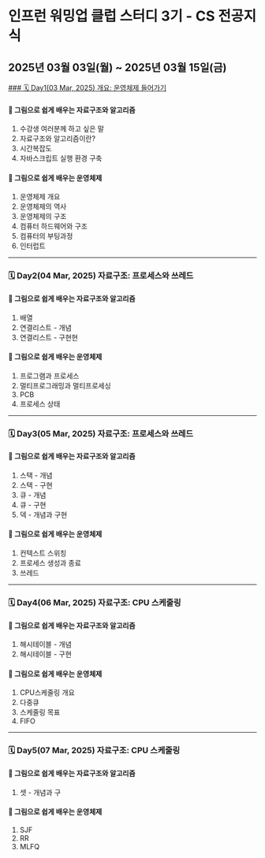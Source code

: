 # 인프런 워밍업 클럽 스터디 3기 - CS 전공지식

## 2025년 03월 03일(월) ~ 2025년 03월 15일(금)

[### 🗓️ Day1(03 Mar, 2025) 개요: 운영체제 들어가기](Learning.md#운영체제-들어가기)

#### 📖 그림으로 쉽게 배우는 자료구조와 알고리즘
1. 수강생 여러분께 하고 싶은 말
2. 자료구조와 알고리즘이란?
3. 시간복잡도
4. 자바스크립트 실행 환경 구축

#### 📖 그림으로 쉽게 배우는 운영체제
1. 운영체제 개요
2. 운영체제의 역사
3. 운영체제의 구조
4. 컴퓨터 하드웨어와 구조
5. 컴퓨터의 부팅과정
6. 인터럽트
  
***** ***** ***** ***** *****
  
### 🗓️ Day2(04 Mar, 2025) 자료구조: 프로세스와 쓰레드

#### 📖 그림으로 쉽게 배우는 자료구조와 알고리즘
1. 배열
2. 연결리스트 - 개념
3. 연결리스트 - 구현현

#### 📖 그림으로 쉽게 배우는 운영체제
1. 프로그램과 프로세스
2. 멀티프로그래밍과 멀티프로세싱
3. PCB
4. 프로세스 상태
  
***** ***** ***** ***** *****
  
### 🗓️ Day3(05 Mar, 2025) 자료구조: 프로세스와 쓰레드

#### 📖 그림으로 쉽게 배우는 자료구조와 알고리즘
1. 스택 - 개념
2. 스택 - 구현
3. 큐 - 개념
4. 큐 - 구현
5. 덱 - 개념과 구현

#### 📖 그림으로 쉽게 배우는 운영체제
1. 컨텍스트 스위칭
2. 프로세스 생성과 종료
3. 쓰레드
  
***** ***** ***** ***** *****
  
### 🗓️ Day4(06 Mar, 2025) 자료구조: CPU 스케줄링

#### 📖 그림으로 쉽게 배우는 자료구조와 알고리즘
1. 해시테이블 - 개념
2. 해시테이블 - 구현

#### 📖 그림으로 쉽게 배우는 운영체제
1. CPU스케줄링 개요
2. 다중큐
3. 스케줄링 목표
4. FIFO
  
***** ***** ***** ***** *****
  
### 🗓️ Day5(07 Mar, 2025) 자료구조: CPU 스케줄링

#### 📖 그림으로 쉽게 배우는 자료구조와 알고리즘
1. 셋 - 개념과 구

#### 📖 그림으로 쉽게 배우는 운영체제
1. SJF
2. RR
3. MLFQ
